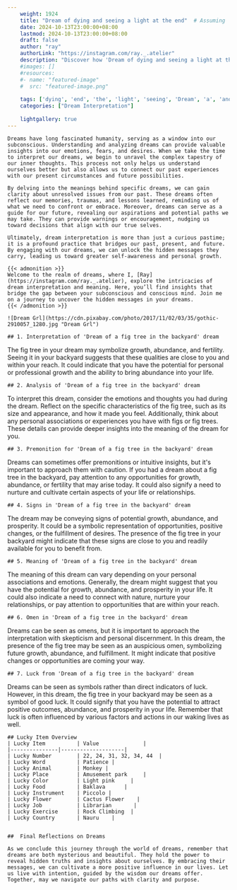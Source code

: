 ```yaml
---
    weight: 1924
    title: "Dream of dying and seeing a light at the end"  # Assuming 'title' column exists
    date: 2024-10-13T23:00:00+08:00
    lastmod: 2024-10-13T23:00:00+08:00
    draft: false
    author: "ray"
    authorLink: "https://instagram.com/ray._.atelier"
    description: "Discover how 'Dream of dying and seeing a light at the end' can interpret your future and uncover its significant meanings in your life."
    #images: []
    #resources:
    #- name: "featured-image"
    #  src: "featured-image.png"
    
    tags: ['dying', 'end', 'the', 'light', 'seeing', 'Dream', 'a', 'and', 'of', 'at']
    categories: ["Dream Interpretation"]
    
    lightgallery: true
---
```

    
    Dreams have long fascinated humanity, serving as a window into our subconscious. Understanding and analyzing dreams can provide valuable insights into our emotions, fears, and desires. When we take the time to interpret our dreams, we begin to unravel the complex tapestry of our inner thoughts. This process not only helps us understand ourselves better but also allows us to connect our past experiences with our present circumstances and future possibilities.
    
    By delving into the meanings behind specific dreams, we can gain clarity about unresolved issues from our past. These dreams often reflect our memories, traumas, and lessons learned, reminding us of what we need to confront or embrace. Moreover, dreams can serve as a guide for our future, revealing our aspirations and potential paths we may take. They can provide warnings or encouragement, nudging us toward decisions that align with our true selves.
    
    Ultimately, dream interpretation is more than just a curious pastime; it is a profound practice that bridges our past, present, and future. By engaging with our dreams, we can unlock the hidden messages they carry, leading us toward greater self-awareness and personal growth.
    
    {{< admonition >}}
    Welcome to the realm of dreams, where I, [Ray](https://instagram.com/ray._.atelier), explore the intricacies of dream interpretation and meaning. Here, you’ll find insights that bridge the gap between your subconscious and conscious mind. Join me on a journey to uncover the hidden messages in your dreams.
    {{< /admonition >}}
    
    ![Dream Grl](https://cdn.pixabay.com/photo/2017/11/02/03/35/gothic-2910057_1280.jpg "Dream Grl")
    
    ## 1. Interpretation of 'Dream of a fig tree in the backyard' dream
    
The fig tree in your dream may symbolize growth, abundance, and fertility. Seeing it in your backyard suggests that these qualities are close to you and within your reach. It could indicate that you have the potential for personal or professional growth and the ability to bring abundance into your life.
    
    ## 2. Analysis of 'Dream of a fig tree in the backyard' dream
    
To interpret this dream, consider the emotions and thoughts you had during the dream. Reflect on the specific characteristics of the fig tree, such as its size and appearance, and how it made you feel. Additionally, think about any personal associations or experiences you have with figs or fig trees. These details can provide deeper insights into the meaning of the dream for you.
    
    ## 3. Premonition for 'Dream of a fig tree in the backyard' dream
    
Dreams can sometimes offer premonitions or intuitive insights, but it's important to approach them with caution. If you had a dream about a fig tree in the backyard, pay attention to any opportunities for growth, abundance, or fertility that may arise today. It could also signify a need to nurture and cultivate certain aspects of your life or relationships.
    
    ## 4. Signs in 'Dream of a fig tree in the backyard' dream
    
The dream may be conveying signs of potential growth, abundance, and prosperity. It could be a symbolic representation of opportunities, positive changes, or the fulfillment of desires. The presence of the fig tree in your backyard might indicate that these signs are close to you and readily available for you to benefit from.
    
    ## 5. Meaning of 'Dream of a fig tree in the backyard' dream
    
The meaning of this dream can vary depending on your personal associations and emotions. Generally, the dream might suggest that you have the potential for growth, abundance, and prosperity in your life. It could also indicate a need to connect with nature, nurture your relationships, or pay attention to opportunities that are within your reach.
    
    ## 6. Omen in 'Dream of a fig tree in the backyard' dream
    
Dreams can be seen as omens, but it is important to approach the interpretation with skepticism and personal discernment. In this dream, the presence of the fig tree may be seen as an auspicious omen, symbolizing future growth, abundance, and fulfillment. It might indicate that positive changes or opportunities are coming your way.
    
    ## 7. Luck from 'Dream of a fig tree in the backyard' dream
    
Dreams can be seen as symbols rather than direct indicators of luck. However, in this dream, the fig tree in your backyard may be seen as a symbol of good luck. It could signify that you have the potential to attract positive outcomes, abundance, and prosperity in your life. Remember that luck is often influenced by various factors and actions in our waking lives as well.
    
    ## Lucky Item Overview
    | Lucky Item          | Value              |
    |---------------|--------------------|
    | Lucky Number        | 22, 24, 31, 32, 34, 44  |
    | Lucky Word          | Patience |
    | Lucky Animal        | Monkey |
    | Lucky Place         | Amusement park     |
    | Lucky Color         | Light pink     |
    | Lucky Food          | Baklava      |
    | Lucky Instrument    | Piccolo |
    | Lucky Flower        | Cactus Flower    |
    | Lucky Job           | Librarian       |
    | Lucky Exercise      | Rock Climbing  |
    | Lucky Country       | Nauru    |
    
    
    ##  Final Reflections on Dreams
    
    As we conclude this journey through the world of dreams, remember that dreams are both mysterious and beautiful. They hold the power to reveal hidden truths and insights about ourselves. By embracing their messages, we can cultivate a more positive influence in our lives. Let us live with intention, guided by the wisdom our dreams offer. Together, may we navigate our paths with clarity and purpose.
    